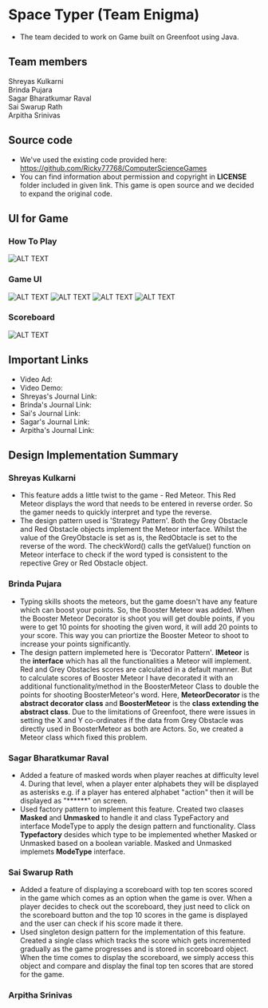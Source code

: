 # Space Typer (Team Enigma)

- The team decided to work on Game built on Greenfoot using Java.

## Team members
Shreyas Kulkarni<br>
Brinda Pujara<br>
Sagar Bharatkumar Raval<br>
Sai Swarup Rath<br>
Arpitha Srinivas

## Source code
- We've used the existing code provided here: https://github.com/Ricky77768/ComputerScienceGames
- You can find information about permission and copyright in **LICENSE** folder included in given link. This game is open source and we decided to expand the original code.

## UI for Game
### How To Play
![ALT TEXT](https://github.com/nguyensjsu/fa21-202-team-enigma/blob/brinda/latest-backup-11282021/Screenshots/Team%20Enigma%20-%20%20Instructions.png)

### Game UI
![ALT TEXT](https://github.com/nguyensjsu/fa21-202-team-enigma/blob/brinda/latest-backup-11282021/Screenshots/Team%20Enigma%20-%20Start%20Screen.png)
![ALT TEXT](https://github.com/nguyensjsu/fa21-202-team-enigma/blob/brinda/latest-backup-11282021/Screenshots/Team%20Enigma%20-%20Game%20Screen.png)
![ALT TEXT](https://github.com/nguyensjsu/fa21-202-team-enigma/blob/brinda/latest-backup-11282021/Screenshots/Team%20Enigma%20-%20Masked%20Words.png)
![ALT TEXT](https://github.com/nguyensjsu/fa21-202-team-enigma/blob/brinda/latest-backup-11282021/Screenshots/Team%20Enigma%20-%20Game%20Over.png)

### Scoreboard
![ALT TEXT](https://github.com/nguyensjsu/fa21-202-team-enigma/blob/brinda/latest-backup-11282021/Screenshots/Team%20Enigma%20-%20Scoreboard.png)

## Important Links
- Video Ad:
- Video Demo:
- Shreyas's Journal Link:
- Brinda's Journal Link:
- Sai's Journal Link:
- Sagar's Journal Link:
- Arpitha's Journal Link:

## Design Implementation Summary
### Shreyas Kulkarni
- This feature adds a little twist to the game - Red Meteor. This Red Meteor displays the word that needs to be entered in reverse order. So the gamer needs to quickly interpret and type the reverse.
- The design pattern used is 'Strategy Pattern'. Both the Grey Obstacle and Red Obstacle objects implement the Meteor interface. Whilst the value of the GreyObstacle is set as is, the RedObtacle is set to the reverse of the word. The checkWord() calls the getValue() function on Meteor interface to check if the word typed is consistent to the repective Grey or Red Obstacle object.
### Brinda Pujara
- Typing skills shoots the meteors, but the game doesn't have any feature which can boost your points. So, the Booster Meteor was added. When the Booster Meteor Decorator is shoot you will get double points, if you were to get 10 points for shooting the given word, it will add 20 points to your score. This way you can priortize the Booster Meteor to shoot to increase your points significantly.
- The design pattern implemeted here is 'Decorator Pattern'. **IMeteor** is the **interface** which has all the functionalities a Meteor will implement. Red and Grey Obstacles scores are calculated in a default manner. But to calculate scores of Booster Meteor I have decorated it with an additional functionality/method in the BoosterMeteor Class to double the points for shooting BoosterMeteor's word. Here, **MeteorDecorator** is the **abstract decorator class** and **BoosterMeteor** is the **class extending the abstract class**. Due to the limitations of Greenfoot, there were issues in setting the X and Y co-ordinates if the data from Grey Obstacle was directly used in BoosterMeteor as both are Actors. So, we created a Meteor class which fixed this problem.
### Sagar Bharatkumar Raval
- Added a feature of masked words when player reaches at difficulty level 4. During that level, when a player enter alphabets they will be displayed as asterisks e.g. if a player has entered alphabet "action" then it will be displayed as "******" on screen. 
- Used factory pattern to implement this feature. Created two claases **Masked** and **Unmasked** to handle it and class TypeFactory and interface ModeType to apply the design pattern and functionality. Class **Typefactory** desides which type to be implemented whether Masked or Unmasked based on a boolean variable. Masked and Unmasked implemets **ModeType** interface.
### Sai Swarup Rath
- Added a feature of displaying a scoreboard with top ten scores scored in the game which comes as an option when the game is over. When a player decides to check out the scoreboard, they just need to click on the scoreboard button and the top 10 scores in the game is displayed and the user can check if his score made it there.
- Used singleton design pattern for the implementation of this feature. Created a single class which tracks the score which gets incremented gradually as the game progresses and is stored in scoreboard object. When the time comes to display the scoreboard, we simply access this object and compare and display the final top ten scores that are stored for the game.
### Arpitha Srinivas

